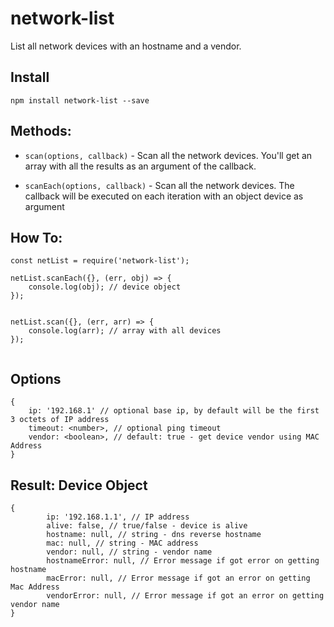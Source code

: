 # network-list
List all network devices with an hostname and a vendor.

## Install

`npm install network-list --save`


## Methods: 

 * `scan(options, callback)` - Scan all the network devices. You'll get an array with all the results as an argument of the callback.

 * `scanEach(options, callback)` - Scan all the network devices. The callback will be executed on each iteration with an object device as argument


## How To:

```
const netList = require('network-list');

netList.scanEach({}, (err, obj) => {
    console.log(obj); // device object
});


netList.scan({}, (err, arr) => {
    console.log(arr); // array with all devices
});


```

## Options

```
{
    ip: '192.168.1' // optional base ip, by default will be the first 3 octets of IP address
    timeout: <number>, // optional ping timeout
    vendor: <boolean>, // default: true - get device vendor using MAC Address
}

```

## Result: Device Object

```
{
        ip: '192.168.1.1', // IP address
        alive: false, // true/false - device is alive
        hostname: null, // string - dns reverse hostname
        mac: null, // string - MAC address
        vendor: null, // string - vendor name
        hostnameError: null, // Error message if got error on getting hostname
        macError: null, // Error message if got an error on getting Mac Address
        vendorError: null, // Error message if got an error on getting vendor name
}
```




